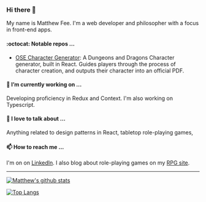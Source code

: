 ### Hi there 👋

My name is Matthew Fee. I'm a web developer and philosopher with a focus in front-end apps.

#### :octocat: Notable repos ...

- [OSE Character Generator](https://github.com/matthewfee/OSECharacterGeneratorr): A Dungeons and Dragons Character generator, built in React. Guides players through the process of character creation, and outputs their character into an official PDF.

#### 🔭 I’m currently working on ...

Developing proficiency in Redux and Context. I'm also working on Typescript. 

#### 💬 I love to talk about ...

Anything related to design patterns in React, tabletop role-playing games, 

#### 📫 How to reach me ...

I'm on on [LinkedIn](https://www.linkedin.com/in/matthew-fee-733160140/). I also  blog about role-playing games on my [RPG site](https://eviltables.dev/).

<!--**matthewfee.matthewfee** is a ✨ _special_ ✨ repository because its `README.md` (this file) appears on your GitHub profile.

Here are some ideas to get you started:

- 🔭 I’m currently working on ...
- 🌱 I’m currently learning ...
- 👯 I’m looking to collaborate on ...
- 🤔 I’m looking for help with ...
- 💬 Ask me about ...
- 📫 How to reach me: ...
- 😄 Pronouns: ...
- ⚡ Fun fact: ...
-->

----

[![Matthew's github stats](https://github-readme-stats.vercel.app/api?username=matthewfee&theme=tokyonight)](https://github.com/anuraghazra/github-readme-stats)

[![Top Langs](https://github-readme-stats.vercel.app/api/top-langs/?username=matthewfee&theme=tokyonight&hide=html,css&layout=compact)](https://github.com/anuraghazra/github-readme-stats)

